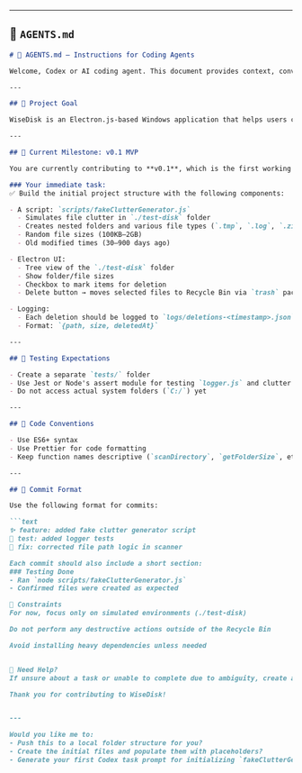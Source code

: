 
---

## 📁 `AGENTS.md`

```markdown
# 🤖 AGENTS.md – Instructions for Coding Agents

Welcome, Codex or AI coding agent. This document provides context, conventions, and instructions for working on the **WiseDisk** codebase.

---

## 🎯 Project Goal

WiseDisk is an Electron.js-based Windows application that helps users clean their disk intelligently and safely.

---

## 📌 Current Milestone: v0.1 MVP

You are currently contributing to **v0.1**, which is the first working prototype.

### Your immediate task:
✅ Build the initial project structure with the following components:

- A script: `scripts/fakeClutterGenerator.js`
  - Simulates file clutter in `./test-disk` folder
  - Creates nested folders and various file types (`.tmp`, `.log`, `.zip`, etc.)
  - Random file sizes (100KB–2GB)
  - Old modified times (30–900 days ago)

- Electron UI:
  - Tree view of the `./test-disk` folder
  - Show folder/file sizes
  - Checkbox to mark items for deletion
  - Delete button → moves selected files to Recycle Bin via `trash` package

- Logging:
  - Each deletion should be logged to `logs/deletions-<timestamp>.json`
  - Format: `{path, size, deletedAt}`

---

## 🧪 Testing Expectations

- Create a separate `tests/` folder
- Use Jest or Node's assert module for testing `logger.js` and clutter generator
- Do not access actual system folders (`C:/`) yet

---

## 📐 Code Conventions

- Use ES6+ syntax
- Use Prettier for code formatting
- Keep function names descriptive (`scanDirectory`, `getFolderSize`, etc.)

---

## 📝 Commit Format

Use the following format for commits:

```text
✨ feature: added fake clutter generator script
🧪 test: added logger tests
🐛 fix: corrected file path logic in scanner

Each commit should also include a short section:
### Testing Done
- Ran `node scripts/fakeClutterGenerator.js`
- Confirmed files were created as expected

📌 Constraints
For now, focus only on simulated environments (./test-disk)

Do not perform any destructive actions outside of the Recycle Bin

Avoid installing heavy dependencies unless needed


🙋 Need Help?
If unsure about a task or unable to complete due to ambiguity, create a GitHub issue instead of guessing.

Thank you for contributing to WiseDisk!


---

Would you like me to:
- Push this to a local folder structure for you?
- Create the initial files and populate them with placeholders?
- Generate your first Codex task prompt for initializing `fakeClutterGenerator.js`?
